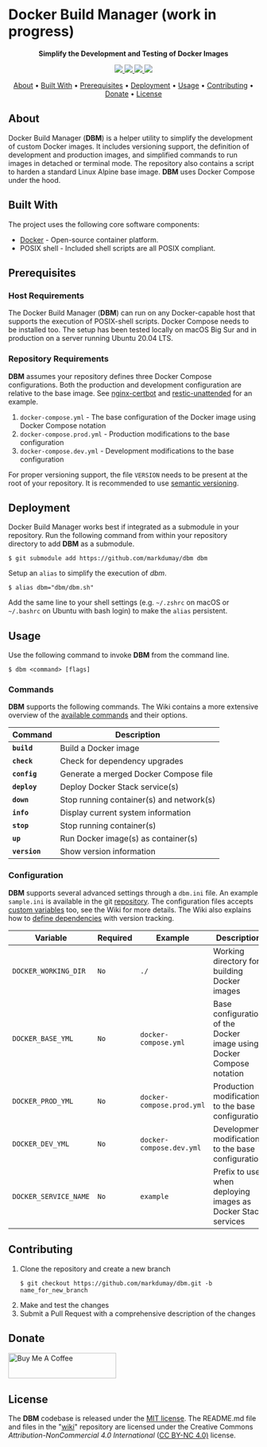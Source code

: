 # Docker Build Manager (work in progress)

<!-- Tagline -->
<p align="center">
    <b>Simplify the Development and Testing of Docker Images</b>
    <br />
</p>


<!-- Badges -->
<p align="center">
    <a href="https://github.com/markdumay/dbm/commits/main" alt="Last commit">
        <img src="https://img.shields.io/github/last-commit/markdumay/dbm.svg" />
    </a>
    <a href="https://github.com/markdumay/dbm/issues" alt="Issues">
        <img src="https://img.shields.io/github/issues/markdumay/dbm.svg" />
    </a>
    <a href="https://github.com/markdumay/dbm/pulls" alt="Pulls">
        <img src="https://img.shields.io/github/issues-pr-raw/markdumay/dbm.svg" />
    </a>
    <a href="https://github.com/markdumay/dbm/blob/main/LICENSE" alt="License">
        <img src="https://img.shields.io/github/license/markdumay/dbm" />
    </a>
</p>

<!-- Table of Contents -->
<p align="center">
  <a href="#about">About</a> •
  <a href="#built-with">Built With</a> •
  <a href="#prerequisites">Prerequisites</a> •
  <a href="#deployment">Deployment</a> •
  <a href="#usage">Usage</a> •
  <a href="#contributing">Contributing</a> •
  <a href="#donate">Donate</a> •
  <a href="#license">License</a>
</p>


## About
Docker Build Manager (**DBM**) is a helper utility to simplify the development of custom Docker images. It includes versioning support, the definition of development and production images, and simplified commands to run images in detached or terminal mode. The repository also contains a script to harden a standard Linux Alpine base image. **DBM** uses Docker Compose under the hood.

<!-- TODO: add tutorial deep-link 
Detailed background information is available on the author's [personal blog][blog].
-->

## Built With
The project uses the following core software components:
* [Docker][docker_url] - Open-source container platform.
* POSIX shell - Included shell scripts are all POSIX compliant.

## Prerequisites
### Host Requirements
The Docker Build Manager (**DBM**) can run on any Docker-capable host that supports the execution of POSIX-shell scripts. Docker Compose needs to be installed too. The setup has been tested locally on macOS Big Sur and in production on a server running Ubuntu 20.04 LTS. 

### Repository Requirements
**DBM** assumes your repository defines three Docker Compose configurations. Both the production and development configuration are relative to the base image. See [nginx-certbot][nginx-cerbot] and [restic-unattended][restic-unattended] for an example.
1. `docker-compose.yml` - The base configuration of the Docker image using Docker Compose notation
2. `docker-compose.prod.yml` - Production modifications to the base configuration
3. `docker-compose.dev.yml` - Development modifications to the base configuration

For proper versioning support, the file `VERSION` needs to be present at the root of your repository. It is recommended to use [semantic versioning][semver_url].


## Deployment
Docker Build Manager works best if integrated as a submodule in your repository. Run the following command from within your repository directory to add **DBM** as a submodule.

```console
$ git submodule add https://github.com/markdumay/dbm dbm
```

Setup an `alias` to simplify the execution of *dbm*.
```console
$ alias dbm="dbm/dbm.sh"  
```

Add the same line to your shell settings (e.g. `~/.zshrc` on macOS or `~/.bashrc` on Ubuntu with bash login) to make the `alias` persistent.


## Usage
Use the following command to invoke **DBM** from the command line.

```
$ dbm <command> [flags]

```

### Commands
**DBM** supports the following commands. The Wiki contains a more extensive overview of the [available commands][wiki_commands] and their options.

| Command       | Description |
|---------------|-------------|
| **`build`**   | Build a Docker image |
| **`check`**   | Check for dependency upgrades |
| **`config`**  | Generate a merged Docker Compose file |
| **`deploy`**  | Deploy Docker Stack service(s) |
| **`down`**    | Stop running container(s) and network(s) |
| **`info`**    | Display current system information |
| **`stop`**    | Stop running container(s) |
| **`up`**      | Run Docker image(s) as container(s) |
| **`version`** | Show version information |


### Configuration
**DBM** supports several advanced settings through a `dbm.ini` file. An example `sample.ini` is available in the git [repository][repository]. The configuration files accepts [custom variables][wiki_vars] too, see the Wiki for more details. The Wiki also explains how to [define dependencies][wiki_dependencies] with version tracking.

| Variable              | Required | Example                   | Description |
|-----------------------|----------|---------------------------|-------------|
| `DOCKER_WORKING_DIR`  | `No`     | `./`                      | Working directory for building Docker images |
| `DOCKER_BASE_YML`     | `No`     | `docker-compose.yml`      | Base configuration of the Docker image using Docker Compose notation |
| `DOCKER_PROD_YML`     | `No`     | `docker-compose.prod.yml` | Production modifications to the base configuration |
| `DOCKER_DEV_YML`      | `No`     | `docker-compose.dev.yml`  | Development modifications to the base configuration |
| `DOCKER_SERVICE_NAME` | `No`     | `example`                 | Prefix to use when deploying images as Docker Stack services |


## Contributing
1. Clone the repository and create a new branch 
    ```console
    $ git checkout https://github.com/markdumay/dbm.git -b name_for_new_branch
    ```
2. Make and test the changes
3. Submit a Pull Request with a comprehensive description of the changes


## Donate
<a href="https://www.buymeacoffee.com/markdumay" target="_blank"><img src="https://cdn.buymeacoffee.com/buttons/lato-orange.png" alt="Buy Me A Coffee" style="height: 51px !important;width: 217px !important;"></a>

## License
The **DBM** codebase is released under the [MIT license][license]. The README.md file and files in the "[wiki][wiki]" repository are licensed under the Creative Commons *Attribution-NonCommercial 4.0 International* ([CC BY-NC 4.0)][cc-by-nc-4.0] license.

<!-- MARKDOWN PUBLIC LINKS -->
[docker_url]: https://docker.com
[semver_url]: https://semver.org

<!-- MARKDOWN MAINTAINED LINKS -->
<!-- TODO: add blog link
[blog]: https://markdumay.com
-->
[cc-by-nc-4.0]: https://creativecommons.org/licenses/by-nc/4.0/
[blog]: https://github.com/markdumay
[license]: https://github.com/markdumay/dbm/blob/main/LICENSE
[repository]: https://github.com/markdumay/dbm.git
[nginx-cerbot]: https://github.com/markdumay/nginx-certbot
[restic-unattended]: https://github.com/markdumay/restic-unattended
[wiki]: https://github.com/markdumay/dbm/wiki/
[wiki_commands]: https://github.com/markdumay/dbm/wiki/Available-Commands
[wiki_dependencies]: https://github.com/markdumay/dbm/wiki/Defining-Dependencies
[wiki_vars]: https://github.com/markdumay/dbm/wiki/Defining-Custom-Variables
